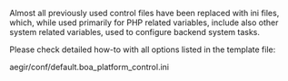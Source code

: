 Almost all previously used control files have been replaced
with ini files, which, while used primarily for PHP related
variables, include also other system related variables,
used to configure backend system tasks.

Please check detailed how-to with all options listed in the template file:

  aegir/conf/default.boa_platform_control.ini
